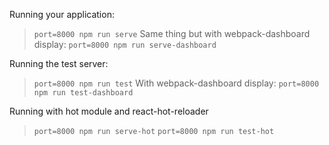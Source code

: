 Running your application:
> `port=8000 npm run serve`
Same thing but with webpack-dashboard display:
> `port=8000 npm run serve-dashboard`

Running the test server:
> `port=8000 npm run test`
With webpack-dashboard display:
> `port=8000 npm run test-dashboard`

Running with hot module and react-hot-reloader
> `port=8000 npm run serve-hot`
> `port=8000 npm run test-hot`
